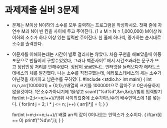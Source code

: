 # 과제제출 실버 3문제
* 문제는 M이상 N이하의 소수를 모두 출력하는 프로그램을 작성하시오.
첫째 줄에 자연수 M과 N이 빈 칸을 사이에 두고 주어진다. (1 ≤ M ≤ N ≤ 1,000,000) M이상 N이하의 소수가 하나 이상 있는 입력만 주어진다.
한 줄에 하나씩, 증가하는 순서대로 소수를 출력한다.
* 이문제를 이해하는데는 시간이 별로 걸리지는 않았다. 처음 구현을 해보았을때 이중 포문으로 만들어서 구할수있었다,
그러나 백준사이트에서 시간초과라는 문구가 뜨고 정답인정 처리를 안해주었다. 정답이 궁금한나는 인터넷을 둘러보다가
에라토스테네스의 체를 발견했다. 나는 소수를 직접구했는데, 에라토스테네스의 체는 소수가아닌것을 제거하고 남은수를 구하였다.
#include <stdio.h>
int main()
{
    int m,n,arr[1000001] = {0,1};//배열의 크기를 1000001으로 잡아주고 0은사용하지 않을것이다. 1은소수가아니기에 1을넣고 
    scanf("%d%d",&m,&n);//범위 입력받기
    for(int i=2;i<=n;i++)//범위 사이의값중에 소수가아닌수의 배수인덱스에 1를 넣는다.
    {
        for(int j = 2; i * j <= n; j++)
        {
            arr[i*j] = 1;
        }
    }
    
    for(int i=m;i<=n;i++)// 배열 arr의 값이 0이나오는 인덱스가 소수이다.
    {
        if(arr[i] == 0)
            printf("%d\n",i);
    }
}